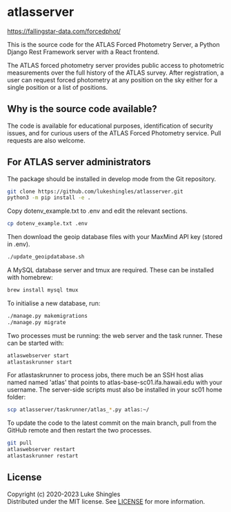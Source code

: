# atlasserver

<https://fallingstar-data.com/forcedphot/>

This is the source code for the ATLAS Forced Photometry Server, a Python Django Rest Framework server with a React frontend.

The ATLAS forced photometry server provides public
access to photometric measurements over the full history of the ATLAS
survey. After registration, a user can request forced photometry at
any position on the sky either for a single position or a list of positions.

## Why is the source code available?
The code is available for educational purposes, identification of security issues, and for curious users of the ATLAS Forced Photometry service. Pull requests are also welcome.

## For ATLAS server administrators
The package should be installed in develop mode from the Git repository.
```sh
git clone https://github.com/lukeshingles/atlasserver.git
python3 -m pip install -e .
```

Copy dotenv_example.txt to .env and edit the relevant sections.
```sh
cp dotenv_example.txt .env
```

Then download the geoip database files with your MaxMind API key (stored in .env).
```sh
./update_geoipdatabase.sh
```

A MySQL database server and tmux are required. These can be installed with homebrew:
```sh
brew install mysql tmux
```

To initialise a new database, run:
```sh
./manage.py makemigrations
./manage.py migrate
```

Two processes must be running: the web server and the task runner. These can be started with:
```sh
atlaswebserver start
atlastaskrunner start
```

For atlastaskrunner to process jobs, there much be an SSH host alias named named 'atlas' that points to atlas-base-sc01.ifa.hawaii.edu with your username. The server-side scripts must also be installed in your sc01 home folder:
```sh
scp atlasserver/taskrunner/atlas_*.py atlas:~/
```

To update the code to the latest commit on the main branch, pull from the GitHub remote and then restart the two processes.
```sh
git pull
atlaswebserver restart
atlastaskrunner restart
```

## License
Copyright (c) 2020-2023 Luke Shingles
<br/>Distributed under the MIT license. See [LICENSE](https://github.com/lukeshingles/atlasserver/blob/main/LICENSE) for more information.